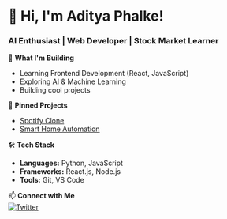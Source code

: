 # 👋 Hi, I'm Aditya Phalke!  
### AI Enthusiast | Web Developer | Stock Market Learner  

🚀 **What I'm Building**  
- Learning Frontend Development (React, JavaScript)  
- Exploring AI & Machine Learning  
- Building cool projects  

📌 **Pinned Projects**  
- [Spotify Clone](https://github.com/AdityaPhalke25/spotify-clone)  
- [Smart Home Automation](https://github.com/AdityaPhalke25/home-automation)  

🛠 **Tech Stack**  
- **Languages:** Python, JavaScript  
- **Frameworks:** React.js, Node.js  
- **Tools:** Git, VS Code  

📫 **Connect with Me**  
[![Twitter](https://img.shields.io/badge/Twitter-@Build_with_Adi-blue?style=flat&logo=twitter)](https://twitter.com/Build_with_Adi)  
